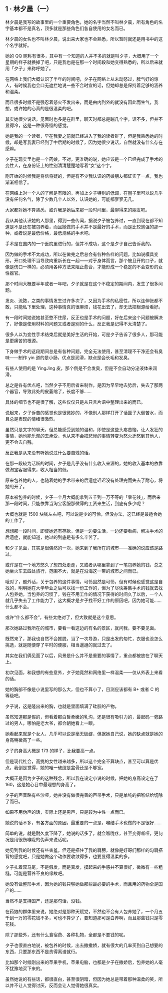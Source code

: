 ## 1 · 林夕晨（一）

林夕晨是我写的故事里的一个重要角色，她的名字当然不叫林夕晨，所有角色的名字基本都不是真名，顶多就是那些角色们各自使用的女名而已。

林夕晨的女名也不叫林夕晨，说出来大家也不会熟悉，所以暂时就还是用书中的这个名字就好。

她的 QQ 昵称有很多，其中有一个知道的人并不多的就是叫夕子，大概用了一个星期的样子就换掉了吧，只是我也是在那一个时间段和她变得熟悉的，所以后来就用「夕子」来称呼她了。

在网络上我们大概认识了半年的时间吧，夕子在网络上从未动怒过，脾气好的惊人，有时候我也会口无遮拦地说一些不合时宜的话，但她却总是保持着足够的涵养和温柔。

而且很多时候不是强忍着怒火不发出来，而是由内到外的就没有因此而生气，我想，或许她的心真的是很温柔的吧。

其实她很少说话，见面时也多是在群里，聊天时都总是蹦几个字，话不多，但并不显得冷，这是一种很奇怪的感觉。

她是我的一个读者，早在我妻之前就已经进入了我的读者群了，但是我熟悉她的时候，却是写我妻已经到了中后期的时候了，因为她很少说话，自然就没有什么存在感嘛。

夕子在现实里也是一个药娘，不对，更准确的说，她应该是一个已经完成了手术的变性人，在身份证上的性别清清楚楚地写着“女”这个字。

刚开始的时候我是将信将疑的，但是有不少我认识的药娘朋友都证实了一点，我也渐渐相信了。

在网络上对一个人的了解是有限的，再加上夕子特别的低调，在圈子里可以说几乎没有任何名气，除了少数几个人以外，认识她的，可能都寥寥无几。

大家都对她不算熟悉，或许我是她后来那一段时间里，最聊得来的朋友吧。

我从其他认识她的人那里，得到一些传闻，据说夕子被包养过，一直到现在都不知道是不是还在被包养着，而且她做的手术并不是最好的手术，而是比较勉强的那一种，或者说是最低价格，最低规格的手术吧。

手术是在国内的一个医院里进行的，但并不成功，这个是夕子自己告诉我的。

因为做的手术不太成功，所以在做完之后总会有各种各样的问题，比如说模具变形，开口处理不当导致肉重新长在一起——对于身体而言，那个被且开的口子，就像是伤口一样的，必须用各种方法来阻止愈合，才能形成一个稳定的不会变形的女性器官。

那个时间大概要半年或者一年吧，夕子就是在这个不稳定的期间内，发生了很多问题。

发炎、流脓，之类的事情发生过许多次了，又因为手术的私密性，所以连伸张都不敢，只能私下里处理，这种事情真的很麻烦，钱花出去了，却无法把根源给看好。

有一段时间她说她甚至憋不住尿，反正也是手术的问题，好在后来这个问题被解决了，好像是使用材料的问题又或者是别的什么，反正我是记得不太清楚了。

很多人以为变性手术结束后就是美好生活的开始，可是夕子告诉了很多人，那可能是更痛苦的根源。

下身做手术的这段期间总是有各种问题，完全无法使用，甚至清理不干净还会有臭味——制作 yin 道的是小肠，优点是润滑，缺点是会长毛和发臭。

有些人使用的是 YingJing 皮，那个倒是不会发臭，但是不会自动分泌液体来润滑。

总之是各有优点吧，当然夕子不用后者来制作，是因为早早地去势后，失去了那两个器官，导致此处的皮萎缩了，长度不够……

具体的细节也不是很了解，这些仅仅只是从只言片语中整理出来的而已。

说起来，夕子诉苦的感觉也是很微妙的，不像别人那样打开了话匣子大倒苦水，而且总是表现的情绪很激烈。

虽然只是文字的聊天，但总能感受到她的温和，即使是这些头疼苦恼，让人发狂的事情，她也能乐观的去承受，也从来不会把悲惨的事情转变为怒火迁怒到其他人，更不会去自残。

反正我是从来没有听她说过什么要自残的话。

在那一段较为活跃的时间，夕子是几乎没有什么收入来源的，她的收入基本的依靠做淘宝客服得来，收入相当的低。

原来包养她的人，也随着她的手术带来的后遗症迟迟没有处理完而失去了耐心，将她甩开了。

原本被包养的时候，夕子一个月大概能拿到五千到一万不等的「零花钱」，而后来那一段时间，只能依靠当淘宝客服那微薄的工资来生活，到底有多少呢？

大概也就是 1500 块钱左右吧，可以说是少的可怜，但没办法，这已经是最适合她的工作了。

想想那一段时间，即使她还有存款，但是一边要生活，一边还要看病，解决手术的后遗症，就能知道，她过的到底是有多么辛苦了。

和夕子见面，其实是很偶然的一次，她来到了我所在的城市——准确的说应该是路过。

或许是在一个地方憋久了想四处走走，又或者从哪里拿到了一笔包养她的钱，总之她坐火车去四处旅行，范围不大，就是在沿海这一带的城市之间而已。

哦对了，题外话，关于包养的这件事情，可怜固然是可怜，但有时候也感觉这是自找的，明明她在大学毕业之后可以找一份工作的，但为了尽快筹集手术的钱就去找人包养她，当包养的习惯了，钱在不用工作的情况下获得的时间久了以后，一个人就几乎失去了工作能力了，这大概才是夕子找不好工作的原因吧，因为她可能……什么都不会。

或许“什么都不会”，有些太绝对了，但大致就是这个意思。

那次她路过我所在的城市，要看一看这边的有名的景区，就问我，要不要见面。

既然来了，那我也自然不会推脱，当了一次导游，只是出发的匆忙，衣服也没怎么挑选，就是随便穿了平时的便服，相当邋遢的就过去了。

其实在我们俩见面了以后，风景是什么并不是重要的事情了，重点都被放在了聊天上。

初次见面，和我想的有些意外，夕子她竟然和网络里一样温柔——仅从外表上来看的话。

她的胸部不像是小说里写的那么大，但也不算小了，目测应该都有 B+ 或者 C 的等级吧。

夕子说，这是隆出来的胸，也就是里面填满了硅胶的产物。

虽然知道那是假的，但看着那白皙柔嫩的乳沟，还是很有吸引力的，最起码一旁路过的男人，哪怕是老大爷，都会朝她看上一眼。

她看起来就是个女人，几乎可以说是毫无破绽，但据她自己说，她的缺点就是她的身高稍微高了一些。

夕子的身高大概是 173 的样子，比我要高一点。

但是现代社会，高挑的女性越来越多，所以这个完全不算缺点，甚至可以算是优点，我倒是觉得，她的唯一破绽是盆骨还是不够宽。

大概正是因为夕子的这种残念，所以我在设定小说的时候，把她的身高设定在了 160，这是她心目中最理想的身高了。

夕子的声音略有些沙哑，她并没有做很完善的声带手术，只是单纯的把喉结给切除了而已。

如果不用伪声的话，实际上还是男声，只是较为中性一点而已。

她说的话不多，有各方面的原因，最重要的一点是，喉结手术也做的不是很好……

简单的说，就是耐久度下降了，她说的话多了，就会喉咙疼，甚至变得嘶哑，更何况是用很伤喉咙的伪声来说话呢。

她见到我的时候还有些害羞，但还是搭住了我的肩膀，就像是好哥们那样的勾肩搭背的感觉吧，只是她做这个动作要收敛得多，也要显得温柔的多。

夕子扎着双马尾，不是假发，而是真发，摸起来的手感并不算很好，微微有一些粗糙，可能是营养不良的缘故吧。

她没有做整形手术，因为她的钱只够她做那些最必要的手术，而且用的药物全是国产的……

当然不是支持国产，还是那句话，没钱。

在药娘的群体里来说，她绝对是那种天赋党，不然也不会有人包养她了，一个月五千到一万的零花钱不多，可也不算少了，要知道那可是白养啊，而且那些钱只是零花钱。

除了那些外，还有什么食宿费、各种礼物，全都是不要钱的呢。

夕子也很直白地说，被包养的时候，出去撒撒娇，就有很大的几率买到自己想要的东西，只要那东西不是贵得离谱就行。

比如那个时候刚出来的苹果手机，苹果电脑，也都是夕子在撒娇后，包养她的人毫不犹豫地买下来的。

虽然她说的有些话，都很直白，甚至很阴暗，但因为她总是带着那种温柔的笑，所以并不让人觉得讨厌，反而会让人觉得她很真实。
